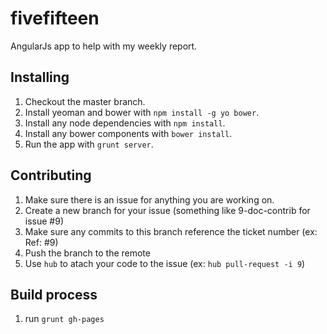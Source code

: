 fivefifteen
===========

AngularJs app to help with my weekly report.


## Installing

1. Checkout the master branch.
1. Install yeoman and bower with `npm install -g yo bower`.
1. Install any node dependencies with `npm install`.
1. Install any bower components with `bower install`.
1. Run the app with `grunt server`.

## Contributing

1. Make sure there is an issue for anything you are working on.
1. Create a new branch for your issue (something like 9-doc-contrib for issue #9)
1. Make sure any commits to this branch reference the ticket number (ex: Ref: #9)
1. Push the branch to the remote
1. Use `hub` to atach your code to the issue (ex: `hub pull-request -i 9`)


## Build process

1. run `grunt gh-pages`
